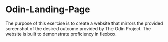 # Odin-Landing-Page

The purpose of this exercise is to create a website that mirrors the provided screenshot of the desired outcome provided by The Odin Project. The website is built to demonstrate proficiency in flexbox.
